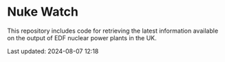# Nuke Watch

This repository includes code for retrieving the latest information available on the output of EDF nuclear power plants in the UK.

Last updated: 2024-08-07 12:18